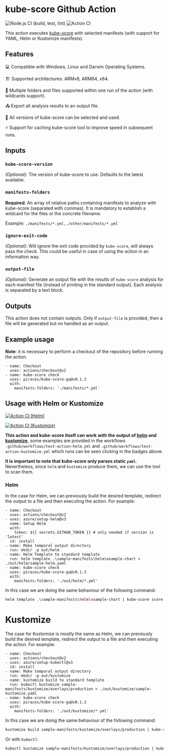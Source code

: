 # kube-score Github Action

![Node.js CI (build, test, lint)](https://github.com/piraces/kube-score-ga/workflows/Node.js%20CI/badge.svg)
![Action CI](https://github.com/piraces/kube-score-ga/workflows/Action%20CI/badge.svg)

This action executes [kube-score](https://kube-score.com/) with selected manifests (with support for YAML, Helm or Kustomize manifests).

## Features

💻 Compatible with Windows, Linux and Darwin Operating Systems.

🏗 Supported architectures: ARMv6, ARM64, x64.

📂 Multiple folders and files supported within one run of the action (with wildcards support).

📤 Export all analysis results to an output file.

🔢 All versions of kube-score can be selected and used.

⚡ Support for caching kube-score tool to improve speed in subsequent runs.

## Inputs

### `kube-score-version`

*(Optional)*: The version of kube-score to use. Defaults to the latest available.

### `manifests-folders`

**Required**: An array of relative paths containing manifests to analyze with kube-score (separated with commas). It is mandatory to establish a wildcard for the files or the concrete filename.

Example: `./manifests/*.yml,./other/manifests/*.yml`

### `ignore-exit-code`

*(Optional)*: Will ignore the exit code provided by `kube-score`, will always pass the check. This could be useful in case of using the action in an information way.

### `output-file`

*(Optional)*: Generate an output file with the results of `kube-score` analysis for each manifest file (instead of printing in the standard output).
Each analysis is separated by a text block.

## Outputs

This action does not contain outputs. Only if `output-file` is provided, then a file will be generated but no handled as an output.

## Example usage
**Note**: it is necessary to perform a checkout of the repository before running the action.
```
- name: Checkout
  uses: actions/checkout@v2
- name: kube-score check
  uses: piraces/kube-score-ga@v0.1.3
  with:
    manifests-folders: './manifests/*.yml'
```

## Usage with Helm or Kustomize
[![Action CI (Helm)](https://github.com/piraces/kube-score-ga/actions/workflows/test-action-helm.yml/badge.svg)](https://github.com/piraces/kube-score-ga/actions/workflows/test-action-helm.yml)

[![Action CI (Kustomize)](https://github.com/piraces/kube-score-ga/actions/workflows/test-action-kustomize.yml/badge.svg)](https://github.com/piraces/kube-score-ga/actions/workflows/test-action-kustomize.yml)

**This action and kube-score itself can work with the output of [helm](https://helm.sh/) and [kustomize](https://kustomize.io/)**, some examples are provided in the workflows `.github/workflows/test-action-helm.yml` and `.github/workflows/test-action-kustomize.yml` which runs can be seen clicking in the badges above.

**It is important to note that kube-score only parses static `yaml`**. Nevertheless, since `helm` and `kustomize` produce them, we can use the tool to scan them.

### Helm

In the case for Helm, we can previously build the desired template, redirect the output to a file and then executing the action. For example:

```
- name: Checkout
  uses: actions/checkout@v2
- uses: azure/setup-helm@v3
  name: Setup Helm
  with:
    token: ${{ secrets.GITHUB_TOKEN }} # only needed if version is 'latest'
  id: install
- name: Make temporal output directory
  run: mkdir -p out/helm
- name: Helm Template to standard template
  run: helm template .\sample-manifests\helm\example-chart > ./out/helm/sample-helm.yaml
- name: kube-score check
  uses: piraces/kube-score-ga@v0.1.3
  with:
    manifests-folders: './out/helm/*.yml'
```

In this case we are doing the same behaviour of the following command:
```bash
helm template .\sample-manifests\helm\example-chart | kube-score score -
```

# Kustomize

The case for Kustomize is mostly the same as Helm, we can previously build the desired template, redirect the output to a file and then executing the action. For example:

```
- name: Checkout
  uses: actions/checkout@v2
- uses: azure/setup-kubectl@v3
  id: install
- name: Make temporal output directory
  run: mkdir -p out/kustomize
- name: kustomize build to standard template
  run: kubectl kustomize sample-manifests/kustomize/overlays/production > ./out/kustomize/sample-kustomize.yaml
- name: kube-score check
  uses: piraces/kube-score-ga@v0.1.3
  with:
    manifests-folders: './out/kustomize/*.yml'
```

In this case we are doing the same behaviour of the following command:
```bash
kustomize build sample-manifests/kustomize/overlays/production | kube-score score -
```

Or with `kubectl`:
```bash
kubectl kustomize sample-manifests/kustomize/overlays/production | kube-score score -
```